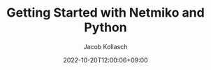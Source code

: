 ---
author: "Hugo Authors"
title: "Getting Started with Netmiko and Python"
date: 2022-10-20T12:00:06+09:00
description: "Let's automate administrative tasks by leveraging the powerful Netmiko libary in Python."
draft: false
hideToc: false
enableToc: true
enableTocContent: false
author: Jacob Kollasch
authorEmoji:
pinned: false
tags: 
- hugo
- github
- netlify
- web-development
- career
---